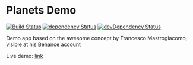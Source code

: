 Planets Demo
===================

[![Build Status](https://travis-ci.org/Meesayen/planets-demo.svg?branch=master)](https://travis-ci.org/Meesayen/planets-demo) [![dependency Status](https://david-dm.org/meesayen/planets-demo/status.svg?style=flat)](https://david-dm.org/meesayen/planets-demo) [![devDependency Status](https://david-dm.org/meesayen/planets-demo/dev-status.svg?style=flat)](https://david-dm.org/meesayen/planets-demo#info=devDependencies)

Demo app based on the awesome concept by Francesco Mastrogiacomo, visible at
his [Behance account][1]

Live demo: [link][2]


[1]:https://www.behance.net/wip/308583/580615
[2]:http://mee-planets.jit.su/

